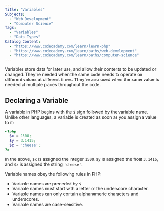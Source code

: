 ```yaml
---
Title: "Variables"
Subjects:
  - "Web Development"
  - "Computer Science"
Tags: 
  - "Variables"
  - "Data Types"
Catalog Content:
  - "https://www.codecademy.com/learn/learn-php"
  - "https://www.codecademy.com/learn/paths/web-development"
  - "https://www.codecademy.com/learn/paths/computer-science"
---
```


Variables store data for later use, and allow their contents to be updated or changed. They're needed when the same code needs to operate on different values at different times. They're also used when the same value is needed at multiple places throughout the code.

## Declaring a Variable

A variable in PHP begins with the `$` sign followed by the variable name. Unlike other languages, a variable is created as soon as you assign a value to it:

```php
<?php
  $x = 1500;
  $y = 3.1415;
  $z = 'cheese';
?>
```

In the above, `$x` is assigned the integer `1500`, `$y` is assigned the float `3.1416`, and `$z` is assigned the string `'cheese'`.

Variable names obey the following rules in PHP:
- Variable names are preceded by `$`.
- Variable names must start with a letter or the underscore character.
- Variable names can only contain alphanumeric characters and underscores.
- Variable names are case-sensitive.






